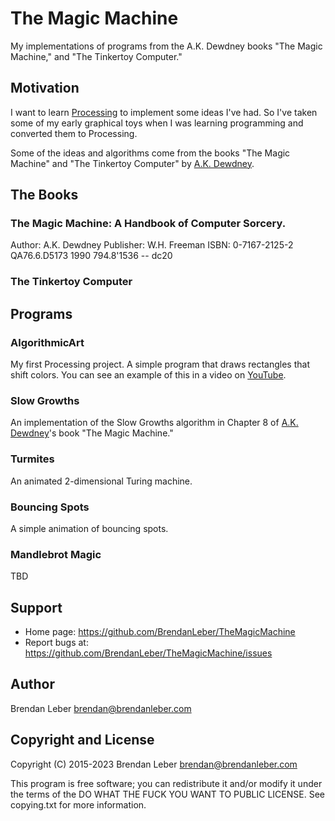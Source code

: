 # The Magic Machine

My implementations of programs from the A.K. Dewdney books "The Magic Machine,"
and "The Tinkertoy Computer."

## Motivation

I want to learn [Processing](https://processing.org) to implement some
ideas I've had.  So I've taken some of my early graphical toys when I
was learning programming and converted them to Processing.

Some of the ideas and algorithms come from the books "The Magic
Machine" and "The Tinkertoy Computer" by
[A.K. Dewdney](http://www.csd.uwo.ca/faculty/akd/akd.html).

## The Books

### The Magic Machine: A Handbook of Computer Sorcery.

Author: A.K. Dewdney
Publisher: W.H. Freeman
ISBN: 0-7167-2125-2
QA76.6.D5173 1990
794.8'1536 -- dc20

### The Tinkertoy Computer

## Programs

### AlgorithmicArt

My first Processing project.  A simple program that draws rectangles
that shift colors.  You can see an example of this in a video on
[YouTube](https://youtu.be/2BtyXq71O7M).

### Slow Growths

An implementation of the Slow Growths algorithm in Chapter 8 of
[A.K. Dewdney](http://www.csd.uwo.ca/faculty/akd/akd.html)'s book "The
Magic Machine."

### Turmites

An animated 2-dimensional Turing machine.

### Bouncing Spots

A simple animation of bouncing spots.

### Mandlebrot Magic

TBD

## Support

* Home page: https://github.com/BrendanLeber/TheMagicMachine
* Report bugs at: https://github.com/BrendanLeber/TheMagicMachine/issues

## Author

Brendan Leber <brendan@brendanleber.com>

## Copyright and License

Copyright (C) 2015-2023 Brendan Leber <brendan@brendanleber.com>

This program is free software; you can redistribute it and/or modify it under
the terms of the DO WHAT THE FUCK YOU WANT TO PUBLIC LICENSE.
See copying.txt for more information.

